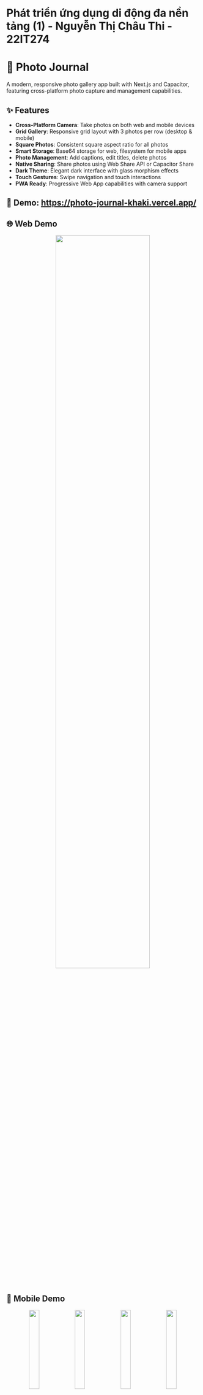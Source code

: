 # Phát triển ứng dụng di động đa nền tảng (1) - Nguyễn Thị Châu Thi - 22IT274
# 📸 Photo Journal

A modern, responsive photo gallery app built with Next.js and Capacitor, featuring cross-platform photo capture and management capabilities.

## ✨ Features

- **Cross-Platform Camera**: Take photos on both web and mobile devices
- **Grid Gallery**: Responsive grid layout with 3 photos per row (desktop & mobile)
- **Square Photos**: Consistent square aspect ratio for all photos
- **Smart Storage**: Base64 storage for web, filesystem for mobile apps
- **Photo Management**: Add captions, edit titles, delete photos
- **Native Sharing**: Share photos using Web Share API or Capacitor Share
- **Dark Theme**: Elegant dark interface with glass morphism effects
- **Touch Gestures**: Swipe navigation and touch interactions
- **PWA Ready**: Progressive Web App capabilities with camera support

## 🚀 Demo: https://photo-journal-khaki.vercel.app/

## 🌐 Web Demo

<p align="center">
  <img src="https://github.com/user-attachments/assets/577e6919-7284-4b4c-b2a3-67d0d975db79" width="70%" />
</p>


## 📱 Mobile Demo

<p align="center">
  <img src="https://github.com/user-attachments/assets/9e8abc69-7dcc-4339-9a0b-3325567c33bd" width="23%" />
  <img src="https://github.com/user-attachments/assets/05bf2bdc-d872-4420-8380-02f495a2bc4d" width="23%" />
  <img src="https://github.com/user-attachments/assets/81c0376d-ce98-44ab-8403-d55ec32edfa0" width="23%" />
  <img src="https://github.com/user-attachments/assets/2b28bfb8-c9a2-4d60-8409-1c0d48ddc896" width="23%" />
</p>

## 🛠️ Tech Stack

- **Frontend Framework:** Next.js 15.2.4 with App Router
- **Styling:** Tailwind CSS v4 with custom components
- **Mobile Framework:** Capacitor for native mobile features
- **Icons:** Lucide React
- **Camera Support:** @capacitor/camera + @ionic/pwa-elements
- **Storage:** @capacitor/preferences with localStorage fallback
- **Deployment:** Vercel (web) + Capacitor Build (mobile)

## 📦 Installation

### Prerequisites
- Node.js 18+ 
- npm or yarn
- Android Studio (for Android builds)
- Xcode (for iOS builds)

### Setup
```bash
# Clone repository
git clone https://github.com/chouthi/Photo_Journal.git
cd Photo_Journal

# Install dependencies
npm install

# Install Capacitor dependencies
npm install @capacitor/camera @capacitor/filesystem @capacitor/preferences @capacitor/share @ionic/pwa-elements

# Run development server
npm run dev
```

Visit `http://localhost:3000` to see the app in action.

## 🎯 Key Components

### 📸 Camera Capture
- **Web**: Uses PWA Elements for camera access in browsers
- **Mobile**: Native camera API through Capacitor
- **Fallback**: Random demo images for development/testing

### 🖼️ Photo Storage
- **Web Platform**: Base64 encoding stored in Capacitor Preferences
- **Mobile Platform**: File system storage with secure paths
- **Migration**: Automatic cleanup of invalid photo references

### 🎨 UI/UX Features
- **Responsive Grid**: 3 columns on all screen sizes
- **Square Aspect Ratio**: Consistent 1:1 ratio for all photos
- **Glass Morphism**: Modern frosted glass effects
- **Touch Navigation**: Swipe gestures for photo browsing
- **Modal Previews**: Full-screen photo viewing with navigation


